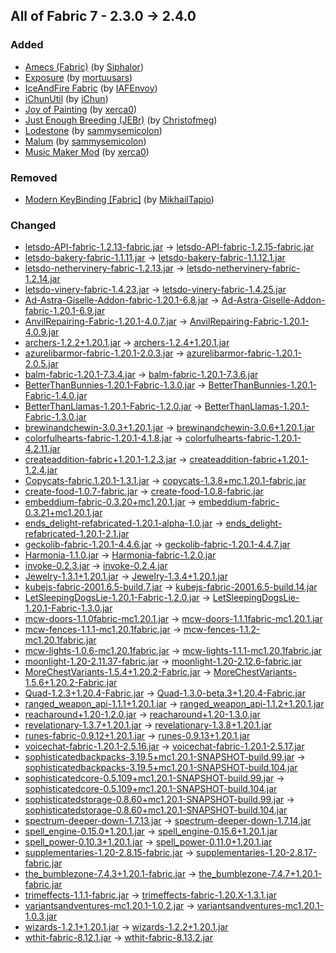 ## All of Fabric 7 - 2.3.0 -> 2.4.0

### Added

  * [Amecs (Fabric)](https://www.curseforge.com/minecraft/mc-mods/amecs) (by [Siphalor](https://www.curseforge.com/members/Siphalor/projects))
  * [Exposure](https://www.curseforge.com/minecraft/mc-mods/exposure) (by [mortuusars](https://www.curseforge.com/members/mortuusars/projects))
  * [IceAndFire Fabric](https://www.curseforge.com/minecraft/mc-mods/iceandfire-fabric) (by [IAFEnvoy](https://www.curseforge.com/members/IAFEnvoy/projects))
  * [iChunUtil](https://www.curseforge.com/minecraft/mc-mods/ichunutil) (by [iChun](https://www.curseforge.com/members/iChun/projects))
  * [Joy of Painting](https://www.curseforge.com/minecraft/mc-mods/joy-of-painting) (by [xerca0](https://www.curseforge.com/members/xerca0/projects))
  * [Just Enough Breeding (JEBr)](https://www.curseforge.com/minecraft/mc-mods/justenoughbreeding) (by [Christofmeg](https://www.curseforge.com/members/Christofmeg/projects))
  * [Lodestone](https://www.curseforge.com/minecraft/mc-mods/lodestone) (by [sammysemicolon](https://www.curseforge.com/members/sammysemicolon/projects))
  * [Malum](https://www.curseforge.com/minecraft/mc-mods/malum) (by [sammysemicolon](https://www.curseforge.com/members/sammysemicolon/projects))
  * [Music Maker Mod](https://www.curseforge.com/minecraft/mc-mods/music-maker-mod) (by [xerca0](https://www.curseforge.com/members/xerca0/projects))

### Removed

  * [Modern KeyBinding [Fabric]](https://www.curseforge.com/minecraft/mc-mods/modern-keybinding-fabric) (by [MikhailTapio](https://www.curseforge.com/members/MikhailTapio/projects))

### Changed

  * [letsdo-API-fabric-1.2.13-fabric.jar](https://www.curseforge.com/minecraft/mc-mods/do-api/files/5402863) -> [letsdo-API-fabric-1.2.15-fabric.jar](https://www.curseforge.com/minecraft/mc-mods/do-api/files/5468180)
  * [letsdo-bakery-fabric-1.1.11.jar](https://www.curseforge.com/minecraft/mc-mods/lets-do-bakery/files/5394680) -> [letsdo-bakery-fabric-1.1.12.1.jar](https://www.curseforge.com/minecraft/mc-mods/lets-do-bakery/files/5475421)
  * [letsdo-nethervinery-fabric-1.2.13.jar](https://www.curseforge.com/minecraft/mc-mods/lets-do-nethervinery/files/5424276) -> [letsdo-nethervinery-fabric-1.2.14.jar](https://www.curseforge.com/minecraft/mc-mods/lets-do-nethervinery/files/5467443)
  * [letsdo-vinery-fabric-1.4.23.jar](https://www.curseforge.com/minecraft/mc-mods/lets-do-vinery/files/5431067) -> [letsdo-vinery-fabric-1.4.25.jar](https://www.curseforge.com/minecraft/mc-mods/lets-do-vinery/files/5467442)
  * [Ad-Astra-Giselle-Addon-fabric-1.20.1-6.8.jar](https://www.curseforge.com/minecraft/mc-mods/ad-astra-giselle-addon/files/5395196) -> [Ad-Astra-Giselle-Addon-fabric-1.20.1-6.9.jar](https://www.curseforge.com/minecraft/mc-mods/ad-astra-giselle-addon/files/5471894)
  * [AnvilRepairing-Fabric-1.20.1-4.0.7.jar](https://www.curseforge.com/minecraft/mc-mods/anvil-repairing/files/5368381) -> [AnvilRepairing-Fabric-1.20.1-4.0.9.jar](https://www.curseforge.com/minecraft/mc-mods/anvil-repairing/files/5439815)
  * [archers-1.2.2+1.20.1.jar](https://www.curseforge.com/minecraft/mc-mods/archers/files/5435509) -> [archers-1.2.4+1.20.1.jar](https://www.curseforge.com/minecraft/mc-mods/archers/files/5480633)
  * [azurelibarmor-fabric-1.20.1-2.0.3.jar](https://www.curseforge.com/minecraft/mc-mods/azurelib-armor/files/5416169) -> [azurelibarmor-fabric-1.20.1-2.0.5.jar](https://www.curseforge.com/minecraft/mc-mods/azurelib-armor/files/5474838)
  * [balm-fabric-1.20.1-7.3.4.jar](https://www.curseforge.com/minecraft/mc-mods/balm-fabric/files/5397035) -> [balm-fabric-1.20.1-7.3.6.jar](https://www.curseforge.com/minecraft/mc-mods/balm-fabric/files/5467592)
  * [BetterThanBunnies-1.20.1-Fabric-1.3.0.jar](https://www.curseforge.com/minecraft/mc-mods/better-than-bunnies-fabric/files/4618842) -> [BetterThanBunnies-1.20.1-Fabric-1.4.0.jar](https://www.curseforge.com/minecraft/mc-mods/better-than-bunnies-fabric/files/5477566)
  * [BetterThanLlamas-1.20.1-Fabric-1.2.0.jar](https://www.curseforge.com/minecraft/mc-mods/better-than-llamas-fabric/files/4618844) -> [BetterThanLlamas-1.20.1-Fabric-1.3.0.jar](https://www.curseforge.com/minecraft/mc-mods/better-than-llamas-fabric/files/5477569)
  * [brewinandchewin-3.0.3+1.20.1.jar](https://www.curseforge.com/minecraft/mc-mods/brewin-and-chewin-fabric/files/5274093) -> [brewinandchewin-3.0.6+1.20.1.jar](https://www.curseforge.com/minecraft/mc-mods/brewin-and-chewin-fabric/files/5467339)
  * [colorfulhearts-fabric-1.20.1-4.1.8.jar](https://www.curseforge.com/minecraft/mc-mods/colorful-hearts/files/5429581) -> [colorfulhearts-fabric-1.20.1-4.2.11.jar](https://www.curseforge.com/minecraft/mc-mods/colorful-hearts/files/5438641)
  * [createaddition-fabric+1.20.1-1.2.3.jar](https://www.curseforge.com/minecraft/mc-mods/createaddition/files/5169071) -> [createaddition-fabric+1.20.1-1.2.4.jar](https://www.curseforge.com/minecraft/mc-mods/createaddition/files/5460454)
  * [Copycats-fabric.1.20.1-1.3.1.jar](https://www.curseforge.com/minecraft/mc-mods/copycats/files/5428958) -> [copycats-1.3.8+mc.1.20.1-fabric.jar](https://www.curseforge.com/minecraft/mc-mods/copycats/files/5481591)
  * [create-food-1.0.7-fabric.jar](https://www.curseforge.com/minecraft/mc-mods/create-food/files/5382275) -> [create-food-1.0.8-fabric.jar](https://www.curseforge.com/minecraft/mc-mods/create-food/files/5456814)
  * [embeddium-fabric-0.3.20+mc1.20.1.jar](https://www.curseforge.com/minecraft/mc-mods/embeddium/files/5410231) -> [embeddium-fabric-0.3.21+mc1.20.1.jar](https://www.curseforge.com/minecraft/mc-mods/embeddium/files/5456713)
  * [ends_delight-refabricated-1.20.1-alpha-1.0.jar](https://www.curseforge.com/minecraft/mc-mods/ends-delight/files/5231716) -> [ends_delight-refabricated-1.20.1-2.1.jar](https://www.curseforge.com/minecraft/mc-mods/ends-delight/files/5483127)
  * [geckolib-fabric-1.20.1-4.4.6.jar](https://www.curseforge.com/minecraft/mc-mods/geckolib/files/5414521) -> [geckolib-fabric-1.20.1-4.4.7.jar](https://www.curseforge.com/minecraft/mc-mods/geckolib/files/5460308)
  * [Harmonia-1.1.0.jar](https://www.curseforge.com/minecraft/mc-mods/harmonia/files/5435172) -> [Harmonia-fabric-1.2.0.jar](https://www.curseforge.com/minecraft/mc-mods/harmonia/files/5436579)
  * [invoke-0.2.3.jar](https://www.curseforge.com/minecraft/mc-mods/invocations-spell-engine/files/5254338) -> [invoke-0.2.4.jar](https://www.curseforge.com/minecraft/mc-mods/invocations-spell-engine/files/5443065)
  * [Jewelry-1.3.1+1.20.1.jar](https://www.curseforge.com/minecraft/mc-mods/jewelry/files/5434221) -> [Jewelry-1.3.4+1.20.1.jar](https://www.curseforge.com/minecraft/mc-mods/jewelry/files/5480347)
  * [kubejs-fabric-2001.6.5-build.7.jar](https://www.curseforge.com/minecraft/mc-mods/kubejs/files/5268031) -> [kubejs-fabric-2001.6.5-build.14.jar](https://www.curseforge.com/minecraft/mc-mods/kubejs/files/5454838)
  * [LetSleepingDogsLie-1.20.1-Fabric-1.2.0.jar](https://www.curseforge.com/minecraft/mc-mods/let-sleeping-dogs-lie-for-fabric/files/4618856) -> [LetSleepingDogsLie-1.20.1-Fabric-1.3.0.jar](https://www.curseforge.com/minecraft/mc-mods/let-sleeping-dogs-lie-for-fabric/files/5477593)
  * [mcw-doors-1.1.0fabric-mc1.20.1.jar](https://www.curseforge.com/minecraft/mc-mods/macaws-doors/files/4649888) -> [mcw-doors-1.1.1fabric-mc1.20.1.jar](https://www.curseforge.com/minecraft/mc-mods/macaws-doors/files/5439185)
  * [mcw-fences-1.1.1-mc1.20.1fabric.jar](https://www.curseforge.com/minecraft/mc-mods/macaws-fences-and-walls/files/5121434) -> [mcw-fences-1.1.2-mc1.20.1fabric.jar](https://www.curseforge.com/minecraft/mc-mods/macaws-fences-and-walls/files/5442191)
  * [mcw-lights-1.0.6-mc1.20.1fabric.jar](https://www.curseforge.com/minecraft/mc-mods/macaws-lights-and-lamps/files/4618169) -> [mcw-lights-1.1.1-mc1.20.1fabric.jar](https://www.curseforge.com/minecraft/mc-mods/macaws-lights-and-lamps/files/5473587)
  * [moonlight-1.20-2.11.37-fabric.jar](https://www.curseforge.com/minecraft/mc-mods/selene/files/5427597) -> [moonlight-1.20-2.12.6-fabric.jar](https://www.curseforge.com/minecraft/mc-mods/selene/files/5478855)
  * [MoreChestVariants-1.5.4+1.20.2-Fabric.jar](https://www.curseforge.com/minecraft/mc-mods/more-chest-variants-lieonlion/files/5334618) -> [MoreChestVariants-1.5.6+1.20.2-Fabric.jar](https://www.curseforge.com/minecraft/mc-mods/more-chest-variants-lieonlion/files/5476602)
  * [Quad-1.2.3+1.20.4-Fabric.jar](https://www.curseforge.com/minecraft/mc-mods/quad/files/5387913) -> [Quad-1.3.0-beta.3+1.20.4-Fabric.jar](https://www.curseforge.com/minecraft/mc-mods/quad/files/5475732)
  * [ranged_weapon_api-1.1.1+1.20.1.jar](https://www.curseforge.com/minecraft/mc-mods/ranged-weapon-api/files/5253828) -> [ranged_weapon_api-1.1.2+1.20.1.jar](https://www.curseforge.com/minecraft/mc-mods/ranged-weapon-api/files/5446128)
  * [reacharound+1.20-1.2.0.jar](https://www.curseforge.com/minecraft/mc-mods/reacharound/files/5425835) -> [reacharound+1.20-1.3.0.jar](https://www.curseforge.com/minecraft/mc-mods/reacharound/files/5451185)
  * [revelationary-1.3.7+1.20.1.jar](https://www.curseforge.com/minecraft/mc-mods/revelationary/files/5062851) -> [revelationary-1.3.8+1.20.1.jar](https://www.curseforge.com/minecraft/mc-mods/revelationary/files/5454121)
  * [runes-fabric-0.9.12+1.20.1.jar](https://www.curseforge.com/minecraft/mc-mods/rune-crafting/files/5434190) -> [runes-0.9.13+1.20.1.jar](https://www.curseforge.com/minecraft/mc-mods/rune-crafting/files/5446151)
  * [voicechat-fabric-1.20.1-2.5.16.jar](https://www.curseforge.com/minecraft/mc-mods/simple-voice-chat/files/5427259) -> [voicechat-fabric-1.20.1-2.5.17.jar](https://www.curseforge.com/minecraft/mc-mods/simple-voice-chat/files/5438662)
  * [sophisticatedbackpacks-3.19.5+mc1.20.1-SNAPSHOT-build.99.jar](https://www.curseforge.com/minecraft/mc-mods/sophisticated-backpacks-unofficial-fabric-port/files/5434553) -> [sophisticatedbackpacks-3.19.5+mc1.20.1-SNAPSHOT-build.104.jar](https://www.curseforge.com/minecraft/mc-mods/sophisticated-backpacks-unofficial-fabric-port/files/5450748)
  * [sophisticatedcore-0.5.109+mc1.20.1-SNAPSHOT-build.99.jar](https://www.curseforge.com/minecraft/mc-mods/sophisticated-core-unofficial-fabric-port/files/5434523) -> [sophisticatedcore-0.5.109+mc1.20.1-SNAPSHOT-build.104.jar](https://www.curseforge.com/minecraft/mc-mods/sophisticated-core-unofficial-fabric-port/files/5450729)
  * [sophisticatedstorage-0.8.60+mc1.20.1-SNAPSHOT-build.99.jar](https://www.curseforge.com/minecraft/mc-mods/sophisticated-storage-unofficial-fabric-port/files/5434568) -> [sophisticatedstorage-0.8.60+mc1.20.1-SNAPSHOT-build.104.jar](https://www.curseforge.com/minecraft/mc-mods/sophisticated-storage-unofficial-fabric-port/files/5450763)
  * [spectrum-deeper-down-1.7.13.jar](https://www.curseforge.com/minecraft/mc-mods/spectrum/files/5435505) -> [spectrum-deeper-down-1.7.14.jar](https://www.curseforge.com/minecraft/mc-mods/spectrum/files/5476510)
  * [spell_engine-0.15.0+1.20.1.jar](https://www.curseforge.com/minecraft/mc-mods/spell-engine/files/5435452) -> [spell_engine-0.15.6+1.20.1.jar](https://www.curseforge.com/minecraft/mc-mods/spell-engine/files/5480620)
  * [spell_power-0.10.3+1.20.1.jar](https://www.curseforge.com/minecraft/mc-mods/spell-power/files/5432467) -> [spell_power-0.11.0+1.20.1.jar](https://www.curseforge.com/minecraft/mc-mods/spell-power/files/5480377)
  * [supplementaries-1.20-2.8.15-fabric.jar](https://www.curseforge.com/minecraft/mc-mods/supplementaries/files/5418345) -> [supplementaries-1.20-2.8.17-fabric.jar](https://www.curseforge.com/minecraft/mc-mods/supplementaries/files/5458839)
  * [the_bumblezone-7.4.3+1.20.1-fabric.jar](https://www.curseforge.com/minecraft/mc-mods/the-bumblezone-fabric/files/5425790) -> [the_bumblezone-7.4.7+1.20.1-fabric.jar](https://www.curseforge.com/minecraft/mc-mods/the-bumblezone-fabric/files/5457781)
  * [trimeffects-1.1.1-fabric.jar](https://www.curseforge.com/minecraft/mc-mods/trimseffects/files/5119947) -> [trimeffects-fabric-1.20.X-1.3.1.jar](https://www.curseforge.com/minecraft/mc-mods/trimseffects/files/5435954)
  * [variantsandventures-mc1.20.1-1.0.2.jar](https://www.curseforge.com/minecraft/mc-mods/variants-and-ventures/files/5258448) -> [variantsandventures-mc1.20.1-1.0.3.jar](https://www.curseforge.com/minecraft/mc-mods/variants-and-ventures/files/5444070)
  * [wizards-1.2.1+1.20.1.jar](https://www.curseforge.com/minecraft/mc-mods/wizards/files/5435473) -> [wizards-1.2.2+1.20.1.jar](https://www.curseforge.com/minecraft/mc-mods/wizards/files/5480631)
  * [wthit-fabric-8.12.1.jar](https://www.curseforge.com/minecraft/mc-mods/wthit/files/5431645) -> [wthit-fabric-8.13.2.jar](https://www.curseforge.com/minecraft/mc-mods/wthit/files/5481039)

